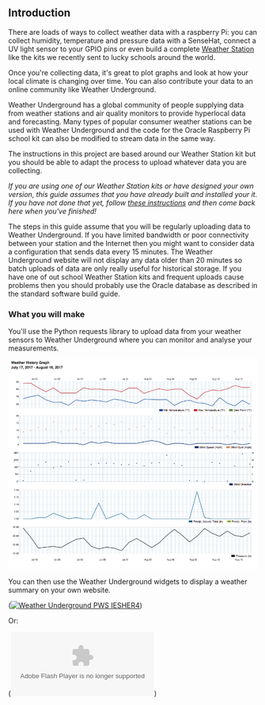 ## Introduction

There are loads of ways to collect weather data with a raspberry Pi: you can collect humidity, temperature and pressure data with a SenseHat, connect a UV light sensor to your GPIO pins or even build a complete [Weather Station](https://www.raspberrypi.org/education/weather-station/) like the kits we recently sent to lucky schools around the world.

Once you're collecting data, it's great to plot graphs and look at how your local climate is changing over time. You can also contribute your data to an online community like Weather Underground.

Weather Underground has a global community of people supplying data from weather stations and air quality monitors to provide hyperlocal data and forecasting. Many types of popular consumer weather stations can be used with Weather Underground and the code for the Oracle Raspberry Pi school kit can also be modified to stream data in the same way.

The instructions in this  project are based around our Weather Station kit but you should be able to adapt the process to upload whatever data you are collecting.

*If you are using one of our Weather Station kits or have designed your own version, this guide assumes that you have already built and installed your it. If you have not done that yet, follow [these instructions](https://www.raspberrypi.org/learning/weather-station-guide/) and then come back here when you've finished!*

The steps in this guide assume that you will be regularly uploading data to Weather Underground. If you have limited bandwidth or poor connectivity between your station and the Internet then you might want to consider data a configuration that sends data every 15 minutes. The Weather Underground website will not display any data older than 20 minutes so batch uploads of data are only really useful for historical storage. If you have one of out school Weather Station kits and frequent uploads cause problems then you should probably use the Oracle database as described in the standard software build guide.

### What you will make

You'll use the Python requests library to upload data from your weather sensors to Weather Underground where you can monitor and analyse your measurements.

![](images/image4.png)

You can then use the Weather Underground widgets to display a weather summary on your own website.

(<a href="http://www.wunderground.com/weatherstation/WXDailyHistory.asp?ID=IESHER4"><img src="http://banners.wunderground.com/cgi-bin/banner/ban/wxBanner?bannertype=pws250_both&weatherstationcount=IESHER4" width="250" height="150" border="0" alt="Weather Underground PWS IESHER4" /></a>)

Or:

(<object width="290" height="130"><param name="movie" value="http://www.wunderground.com/swf/pws_mini_rf_nc.swf?station=IESHER4&freq=&units=english&lang=EN" /><embed src="http://www.wunderground.com/swf/pws_mini_rf_nc.swf?station=IESHER4&freq=&units=english&lang=EN" type="application/x-shockwave-flash" width="290" height="130" /></object>)
